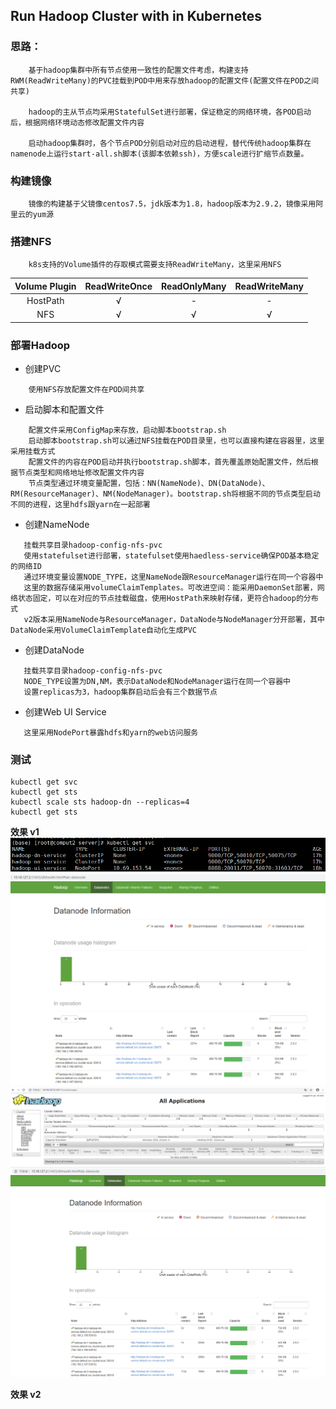 ## Run Hadoop Cluster with in Kubernetes


### 思路：
```
    基于hadoop集群中所有节点使用一致性的配置文件考虑，构建支持RWM(ReadWriteMany)的PVC挂载到POD中用来存放hadoop的配置文件(配置文件在POD之间共享)

    hadoop的主从节点均采用StatefulSet进行部署，保证稳定的网络环境，各POD启动后，根据网络环境动态修改配置文件内容

    启动hadoop集群时，各个节点POD分别启动对应的启动进程，替代传统hadoop集群在namenode上运行start-all.sh脚本(该脚本依赖ssh)，方便scale进行扩缩节点数量。

```

### 构建镜像
```
    镜像的构建基于父镜像centos7.5，jdk版本为1.8，hadoop版本为2.9.2，镜像采用阿里云的yum源
```
### 搭建NFS
```
    k8s支持的Volume插件的存取模式需要支持ReadWriteMany，这里采用NFS
```

| Volume Plugin | ReadWriteOnce | ReadOnlyMany | ReadWriteMany |
| :-----------: | :-----------: | :----------: | :-----------: |
|   HostPath    |       √       |      -       |       -       |
|      NFS      |       √       |      √       |       √       |

### 部署Hadoop
- 创建PVC

```
    使用NFS存放配置文件在POD间共享
```
- 启动脚本和配置文件
```
    配置文件采用ConfigMap来存放，启动脚本bootstrap.sh
    启动脚本bootstrap.sh可以通过NFS挂载在POD目录里，也可以直接构建在容器里，这里采用挂载方式
    配置文件的内容在POD启动并执行bootstrap.sh脚本，首先覆盖原始配置文件，然后根据节点类型和网络地址修改配置文件内容
    节点类型通过环境变量配置，包括：NN(NameNode)、DN(DataNode)、RM(ResourceManager)、NM(NodeManager)。bootstrap.sh将根据不同的节点类型启动不同的进程，这里hdfs跟yarn在一起部署
```
- 创建NameNode
```
   挂载共享目录hadoop-config-nfs-pvc
   使用statefulset进行部署，statefulset使用haedless-service确保POD基本稳定的网络ID
   通过环境变量设置NODE_TYPE，这里NameNode跟ResourceManager运行在同一个容器中
   这里的数据存储采用volumeClaimTemplates。可改进空间：能采用DaemonSet部署，网络状态固定，可以在对应的节点挂载磁盘，使用HostPath来映射存储，更符合hadoop的分布式
   v2版本采用NameNode与ResourceManager，DataNode与NodeManager分开部署，其中DataNode采用VolumeClaimTemplate自动化生成PVC
```
- 创建DataNode
```
   挂载共享目录hadoop-config-nfs-pvc
   NODE_TYPE设置为DN,NM，表示DataNode和NodeManager运行在同一个容器中
   设置replicas为3，hadoop集群启动后会有三个数据节点
```
- 创建Web UI Service
```
   这里采用NodePort暴露hdfs和yarn的web访问服务
```
### 测试
```shell
kubectl get svc
kubectl get sts
kubectl scale sts hadoop-dn --replicas=4
kubectl get sts
```
**效果 v1**
![alt tag](https://raw.githubusercontent.com/wangzy0327/hadoop-cluster-k8s/master/output1.png)
![alt tag](https://raw.githubusercontent.com/wangzy0327/hadoop-cluster-k8s/master/output2.png)
![alt tag](https://raw.githubusercontent.com/wangzy0327/hadoop-cluster-k8s/master/output3.png)
![alt tag](https://raw.githubusercontent.com/wangzy0327/hadoop-cluster-k8s/master/output4.png)

**效果 v2**